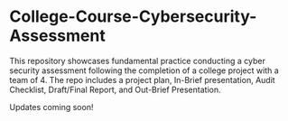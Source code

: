 # College-Course-Cybersecurity-Assessment
This repository showcases fundamental practice conducting a cyber security assessment following the completion of a college project with a team of 4. The repo includes a project plan, In-Brief presentation, Audit Checklist, Draft/Final Report, and Out-Brief Presentation.

Updates coming soon!
